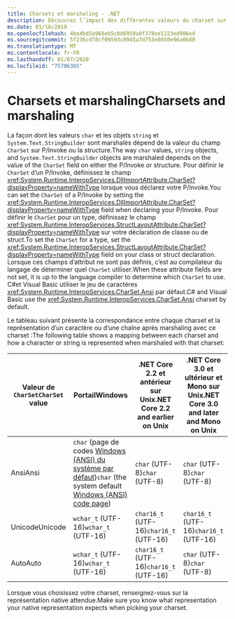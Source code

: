 ```yaml
---
title: Charsets et marshaling - .NET
description: Découvrez l’impact des différentes valeurs du charset sur la façon dont .NET marshale les données en code natif.
ms.date: 01/18/2019
ms.openlocfilehash: 4be4bd5a968eb5c0d6959a0f378ee1223ed906ed
ms.sourcegitcommit: 5f236cd78cf09593c8945a7d753e0850e96a0b80
ms.translationtype: MT
ms.contentlocale: fr-FR
ms.lasthandoff: 01/07/2020
ms.locfileid: "75706385"
---
```

# <a name="charsets-and-marshaling"></a><span data-ttu-id="987bf-103">Charsets et marshaling</span><span class="sxs-lookup"><span data-stu-id="987bf-103">Charsets and marshaling</span></span>

<span data-ttu-id="987bf-104">La façon dont les valeurs `char` et les objets `string` et `System.Text.StringBuilder` sont marshalés dépend de la valeur du champ `CharSet` sur P/Invoke ou la structure.</span><span class="sxs-lookup"><span data-stu-id="987bf-104">The way `char` values, `string` objects, and `System.Text.StringBuilder` objects are marshaled depends on the value of the `CharSet` field on either the P/Invoke or structure.</span></span> <span data-ttu-id="987bf-105">Pour définir le `CharSet` d’un P/Invoke, définissez le champ <xref:System.Runtime.InteropServices.DllImportAttribute.CharSet?displayProperty=nameWithType> lorsque vous déclarez votre P/Invoke.</span><span class="sxs-lookup"><span data-stu-id="987bf-105">You can set the `CharSet` of a P/Invoke by setting the <xref:System.Runtime.InteropServices.DllImportAttribute.CharSet?displayProperty=nameWithType> field when declaring your P/Invoke.</span></span> <span data-ttu-id="987bf-106">Pour définir le `CharSet` pour un type, définissez le champ <xref:System.Runtime.InteropServices.StructLayoutAttribute.CharSet?displayProperty=nameWithType> sur votre déclaration de classe ou de struct.</span><span class="sxs-lookup"><span data-stu-id="987bf-106">To set the `CharSet` for a type, set the <xref:System.Runtime.InteropServices.StructLayoutAttribute.CharSet?displayProperty=nameWithType> field on your class or struct declaration.</span></span> <span data-ttu-id="987bf-107">Lorsque ces champs d’attribut ne sont pas définis, c’est au compilateur du langage de déterminer quel `CharSet` utiliser.</span><span class="sxs-lookup"><span data-stu-id="987bf-107">When these attribute fields are not set, it is up to the language compiler to determine which `CharSet` to use.</span></span> <span data-ttu-id="987bf-108">C#et Visual Basic utiliser le jeu de caractères <xref:System.Runtime.InteropServices.CharSet.Ansi> par défaut.</span><span class="sxs-lookup"><span data-stu-id="987bf-108">C# and Visual Basic use the <xref:System.Runtime.InteropServices.CharSet.Ansi> charset by default.</span></span>

<span data-ttu-id="987bf-109">Le tableau suivant présente la correspondance entre chaque charset et la représentation d’un caractère ou d’une chaîne après marshaling avec ce charset :</span><span class="sxs-lookup"><span data-stu-id="987bf-109">The following table shows a mapping between each charset and how a character or string is represented when marshaled with that charset:</span></span>

| <span data-ttu-id="987bf-110">Valeur de `CharSet`</span><span class="sxs-lookup"><span data-stu-id="987bf-110">`CharSet` value</span></span> | <span data-ttu-id="987bf-111">Portail</span><span class="sxs-lookup"><span data-stu-id="987bf-111">Windows</span></span>            | <span data-ttu-id="987bf-112">.NET Core 2.2 et antérieur sur Unix</span><span class="sxs-lookup"><span data-stu-id="987bf-112">.NET Core 2.2 and earlier on Unix</span></span> | <span data-ttu-id="987bf-113">.NET Core 3.0 et ultérieur et Mono sur Unix</span><span class="sxs-lookup"><span data-stu-id="987bf-113">.NET Core 3.0 and later and Mono on Unix</span></span> |
|-----------------|--------------------|-----------------------------------|------------------------------------------|
| <span data-ttu-id="987bf-114">Ansi</span><span class="sxs-lookup"><span data-stu-id="987bf-114">Ansi</span></span>            | <span data-ttu-id="987bf-115">`char` (page de codes [Windows (ANSI) du système par défaut](/windows/win32/intl/code-pages))</span><span class="sxs-lookup"><span data-stu-id="987bf-115">`char` (the system default [Windows (ANSI) code page](/windows/win32/intl/code-pages))</span></span>      | <span data-ttu-id="987bf-116">`char` (UTF-8)</span><span class="sxs-lookup"><span data-stu-id="987bf-116">`char` (UTF-8)</span></span>                    | <span data-ttu-id="987bf-117">`char` (UTF-8)</span><span class="sxs-lookup"><span data-stu-id="987bf-117">`char` (UTF-8)</span></span>                           |
| <span data-ttu-id="987bf-118">Unicode</span><span class="sxs-lookup"><span data-stu-id="987bf-118">Unicode</span></span>         | <span data-ttu-id="987bf-119">`wchar_t` (UTF-16)</span><span class="sxs-lookup"><span data-stu-id="987bf-119">`wchar_t` (UTF-16)</span></span> | <span data-ttu-id="987bf-120">`char16_t` (UTF-16)</span><span class="sxs-lookup"><span data-stu-id="987bf-120">`char16_t` (UTF-16)</span></span>               | <span data-ttu-id="987bf-121">`char16_t` (UTF-16)</span><span class="sxs-lookup"><span data-stu-id="987bf-121">`char16_t` (UTF-16)</span></span>                      |
| <span data-ttu-id="987bf-122">Auto</span><span class="sxs-lookup"><span data-stu-id="987bf-122">Auto</span></span>            | <span data-ttu-id="987bf-123">`wchar_t` (UTF-16)</span><span class="sxs-lookup"><span data-stu-id="987bf-123">`wchar_t` (UTF-16)</span></span> | <span data-ttu-id="987bf-124">`char16_t` (UTF-16)</span><span class="sxs-lookup"><span data-stu-id="987bf-124">`char16_t` (UTF-16)</span></span>               | <span data-ttu-id="987bf-125">`char` (UTF-8)</span><span class="sxs-lookup"><span data-stu-id="987bf-125">`char` (UTF-8)</span></span>                           |

<span data-ttu-id="987bf-126">Lorsque vous choisissez votre charset, renseignez-vous sur la représentation native attendue.</span><span class="sxs-lookup"><span data-stu-id="987bf-126">Make sure you know what representation your native representation expects when picking your charset.</span></span>

